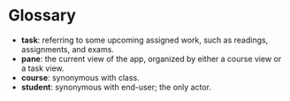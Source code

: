 # Glossary
- **task**: referring to some upcoming assigned work, such as readings, assignments, and exams.
- **pane**: the current view of the app, organized by either a course view or a task view.
- **course**: synonymous with class.
- **student**: synonymous with end-user; the only actor.